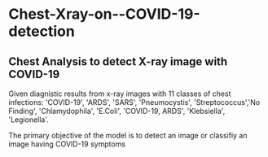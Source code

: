 # Chest-Xray-on--COVID-19-detection
## Chest Analysis to detect X-ray image with COVID-19

Given diagnistic results from x-ray images with 11 classes of chest infections:
'COVID-19', 'ARDS', 'SARS', 'Pneumocystis', 'Streptococcus','No Finding', 'Chlamydophila', 'E.Coli', 'COVID-19, ARDS',
 'Klebsiella', 'Legionella'.
 
The primary objective of the model is to detect an image or classifiy an image having COVID-19 symptoms
